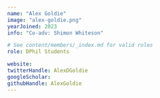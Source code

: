 ```yaml
---
name: "Alex Goldie"
image: "alex-goldie.png"
yearJoined: 2023
info: "Co-adv: Shimon Whiteson"

# See content/members/_index.md for valid roles
role: DPhil Students

website:
twitterHandle: AlexDGoldie
googleScholar:
githubHandle: AlexGoldie
---
```

